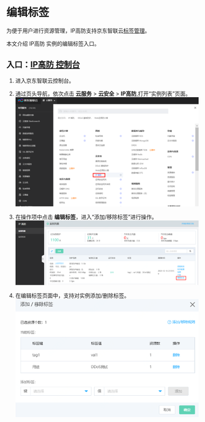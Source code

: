 # 编辑标签

为便于用户进行资源管理，IP高防支持京东智联云[标签管理](https://docs.jdcloud.com/cn/tag-service/product-overview)。

本文介绍 IP高防 实例的编辑标签入口。


## 入口：[IP高防 控制台](https://ip-anti-console.jdcloud.com/instancelist)

1. 进入京东智联云控制台。

2. 通过页头导航，依次点击 **云服务** >  **云安全** >  **IP高防**,打开“实例列表”页面。
![](../../../../image/Advanced%20Anti-DDoS/price05.png)

3. 在操作项中点击 **编辑标签**，进入“添加/移除标签”进行操作。
![](../../../../image/Advanced%20Anti-DDoS/Tag01.PNG)

4. 在编辑标签页面中，支持对实例添加/删除标签。
![](../../../../image/Advanced%20Anti-DDoS/Tag02.PNG)
